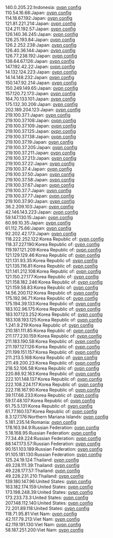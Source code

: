 140.0.205.22:Indonesia: [ovpn config](vpn/140_0_205_22.ovpn)  
110.54.16.68:Japan: [ovpn config](vpn/110_54_16_68.ovpn)  
114.18.67.192:Japan: [ovpn config](vpn/114_18_67_192.ovpn)  
121.81.221.214:Japan: [ovpn config](vpn/121_81_221_214.ovpn)  
124.211.192.57:Japan: [ovpn config](vpn/124_211_192_57.ovpn)  
126.140.36.245:Japan: [ovpn config](vpn/126_140_36_245.ovpn)  
126.25.193.84:Japan: [ovpn config](vpn/126_25_193_84.ovpn)  
126.2.252.238:Japan: [ovpn config](vpn/126_2_252_238.ovpn)  
126.40.36.144:Japan: [ovpn config](vpn/126_40_36_144.ovpn)  
126.77.238.192:Japan: [ovpn config](vpn/126_77_238_192.ovpn)  
138.64.67.126:Japan: [ovpn config](vpn/138_64_67_126.ovpn)  
147.192.42.22:Japan: [ovpn config](vpn/147_192_42_22.ovpn)  
14.132.124.223:Japan: [ovpn config](vpn/14_132_124_223.ovpn)  
14.14.148.232:Japan: [ovpn config](vpn/14_14_148_232.ovpn)  
150.147.92.214:Japan: [ovpn config](vpn/150_147_92_214.ovpn)  
150.249.149.65:Japan: [ovpn config](vpn/150_249_149_65.ovpn)  
157.120.72.173:Japan: [ovpn config](vpn/157_120_72_173.ovpn)  
164.70.133.101:Japan: [ovpn config](vpn/164_70_133_101.ovpn)  
175.132.30.206:Japan: [ovpn config](vpn/175_132_30_206.ovpn)  
202.189.204.123:Japan: [ovpn config](vpn/202_189_204_123.ovpn)  
219.100.37.1:Japan: [ovpn config](vpn/219_100_37_1.ovpn)  
219.100.37.108:Japan: [ovpn config](vpn/219_100_37_108.ovpn)  
219.100.37.109:Japan: [ovpn config](vpn/219_100_37_109.ovpn)  
219.100.37.125:Japan: [ovpn config](vpn/219_100_37_125.ovpn)  
219.100.37.138:Japan: [ovpn config](vpn/219_100_37_138.ovpn)  
219.100.37.19:Japan: [ovpn config](vpn/219_100_37_19.ovpn)  
219.100.37.205:Japan: [ovpn config](vpn/219_100_37_205.ovpn)  
219.100.37.211:Japan: [ovpn config](vpn/219_100_37_211.ovpn)  
219.100.37.213:Japan: [ovpn config](vpn/219_100_37_213.ovpn)  
219.100.37.22:Japan: [ovpn config](vpn/219_100_37_22.ovpn)  
219.100.37.4:Japan: [ovpn config](vpn/219_100_37_4.ovpn)  
219.100.37.50:Japan: [ovpn config](vpn/219_100_37_50.ovpn)  
219.100.37.58:Japan: [ovpn config](vpn/219_100_37_58.ovpn)  
219.100.37.67:Japan: [ovpn config](vpn/219_100_37_67.ovpn)  
219.100.37.7:Japan: [ovpn config](vpn/219_100_37_7.ovpn)  
219.100.37.77:Japan: [ovpn config](vpn/219_100_37_77.ovpn)  
219.100.37.90:Japan: [ovpn config](vpn/219_100_37_90.ovpn)  
36.2.209.103:Japan: [ovpn config](vpn/36_2_209_103.ovpn)  
42.146.143.223:Japan: [ovpn config](vpn/42_146_143_223.ovpn)  
59.147.130.15:Japan: [ovpn config](vpn/59_147_130_15.ovpn)  
60.99.10.35:Japan: [ovpn config](vpn/60_99_10_35.ovpn)  
61.112.75.66:Japan: [ovpn config](vpn/61_112_75_66.ovpn)  
92.202.42.173:Japan: [ovpn config](vpn/92_202_42_173.ovpn)  
118.222.252.122:Korea Republic of: [ovpn config](vpn/118_222_252_122.ovpn)  
118.37.227.190:Korea Republic of: [ovpn config](vpn/118_37_227_190.ovpn)  
119.197.121.209:Korea Republic of: [ovpn config](vpn/119_197_121_209.ovpn)  
121.129.129.46:Korea Republic of: [ovpn config](vpn/121_129_129_46.ovpn)  
121.131.93.35:Korea Republic of: [ovpn config](vpn/121_131_93_35.ovpn)  
121.135.116.81:Korea Republic of: [ovpn config](vpn/121_135_116_81.ovpn)  
121.141.212.108:Korea Republic of: [ovpn config](vpn/121_141_212_108.ovpn)  
121.150.27.177:Korea Republic of: [ovpn config](vpn/121_150_27_177.ovpn)  
121.158.182.246:Korea Republic of: [ovpn config](vpn/121_158_182_246.ovpn)  
121.159.58.83:Korea Republic of: [ovpn config](vpn/121_159_58_83.ovpn)  
14.56.200.112:Korea Republic of: [ovpn config](vpn/14_56_200_112.ovpn)  
175.192.96.71:Korea Republic of: [ovpn config](vpn/175_192_96_71.ovpn)  
175.194.39.133:Korea Republic of: [ovpn config](vpn/175_194_39_133.ovpn)  
183.102.96.175:Korea Republic of: [ovpn config](vpn/183_102_96_175.ovpn)  
183.107.123.252:Korea Republic of: [ovpn config](vpn/183_107_123_252.ovpn)  
183.108.193.125:Korea Republic of: [ovpn config](vpn/183_108_193_125.ovpn)  
1.241.9.219:Korea Republic of: [ovpn config](vpn/1_241_9_219.ovpn)  
210.181.111.85:Korea Republic of: [ovpn config](vpn/210_181_111_85.ovpn)  
211.177.230.159:Korea Republic of: [ovpn config](vpn/211_177_230_159.ovpn)  
211.183.190.58:Korea Republic of: [ovpn config](vpn/211_183_190_58.ovpn)  
211.197.127.126:Korea Republic of: [ovpn config](vpn/211_197_127_126.ovpn)  
211.199.151.157:Korea Republic of: [ovpn config](vpn/211_199_151_157.ovpn)  
211.213.5.168:Korea Republic of: [ovpn config](vpn/211_213_5_168.ovpn)  
211.49.200.23:Korea Republic of: [ovpn config](vpn/211_49_200_23.ovpn)  
218.52.106.58:Korea Republic of: [ovpn config](vpn/218_52_106_58.ovpn)  
220.88.92.163:Korea Republic of: [ovpn config](vpn/220_88_92_163.ovpn)  
222.101.148.137:Korea Republic of: [ovpn config](vpn/222_101_148_137.ovpn)  
222.108.224.117:Korea Republic of: [ovpn config](vpn/222_108_224_117.ovpn)  
222.118.167.90:Korea Republic of: [ovpn config](vpn/222_118_167_90.ovpn)  
39.117.66.233:Korea Republic of: [ovpn config](vpn/39_117_66_233.ovpn)  
59.17.48.107:Korea Republic of: [ovpn config](vpn/59_17_48_107.ovpn)  
61.75.5.131:Korea Republic of: [ovpn config](vpn/61_75_5_131.ovpn)  
61.77.160.137:Korea Republic of: [ovpn config](vpn/61_77_160_137.ovpn)  
8.3.127.176:Northern Mariana Islands: [ovpn config](vpn/8_3_127_176.ovpn)  
5.181.235.14:Romania: [ovpn config](vpn/5_181_235_14.ovpn)  
178.163.94.9:Russian Federation: [ovpn config](vpn/178_163_94_9.ovpn)  
5.18.168.95:Russian Federation: [ovpn config](vpn/5_18_168_95.ovpn)  
77.34.49.224:Russian Federation: [ovpn config](vpn/77_34_49_224.ovpn)  
88.147.173.57:Russian Federation: [ovpn config](vpn/88_147_173_57.ovpn)  
90.151.103.189:Russian Federation: [ovpn config](vpn/90_151_103_189.ovpn)  
91.105.181.130:Russian Federation: [ovpn config](vpn/91_105_181_130.ovpn)  
125.24.19.124:Thailand: [ovpn config](vpn/125_24_19_124.ovpn)  
49.228.111.39:Thailand: [ovpn config](vpn/49_228_111_39.ovpn)  
49.228.177.57:Thailand: [ovpn config](vpn/49_228_177_57.ovpn)  
49.228.231.210:Thailand: [ovpn config](vpn/49_228_231_210.ovpn)  
139.180.147.96:United States: [ovpn config](vpn/139_180_147_96.ovpn)  
163.182.174.159:United States: [ovpn config](vpn/163_182_174_159.ovpn)  
173.198.248.39:United States: [ovpn config](vpn/173_198_248_39.ovpn)  
173.233.73.3:United States: [ovpn config](vpn/173_233_73_3.ovpn)  
207.148.112.140:United States: [ovpn config](vpn/207_148_112_140.ovpn)  
72.201.89.118:United States: [ovpn config](vpn/72_201_89_118.ovpn)  
118.71.95.81:Viet Nam: [ovpn config](vpn/118_71_95_81.ovpn)  
42.117.79.213:Viet Nam: [ovpn config](vpn/42_117_79_213.ovpn)  
42.119.191.130:Viet Nam: [ovpn config](vpn/42_119_191_130.ovpn)  
58.187.251.200:Viet Nam: [ovpn config](vpn/58_187_251_200.ovpn)  
